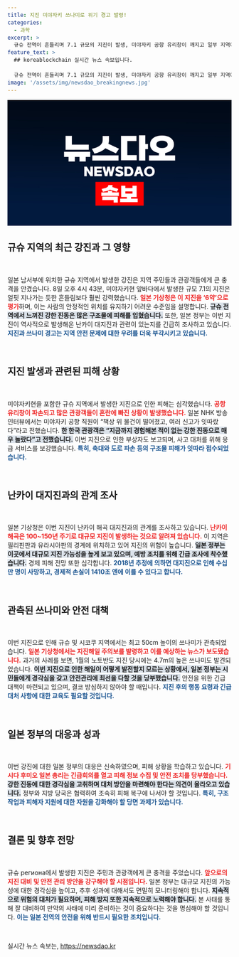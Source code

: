 ```yaml
---
title: 지진 미야자키 쓰나미로 위기 경고 발령!
categories:
  - 과학
excerpt: >
  규슈 전역이 흔들리며 7.1 규모의 지진이 발생, 미야자키 공항 유리창이 깨지고 일부 지역에서 50㎝ 높이 쓰나미가 관측됐다. 일본 정부는 난카이 대지진과의 연관성을 조사 중이며, 관광객들의 충격이 이어지고 있다.
feature_text: >
  ## koreablockchain 실시간 뉴스 속보입니다.

  규슈 전역이 흔들리며 7.1 규모의 지진이 발생, 미야자키 공항 유리창이 깨지고 일부 지역에서 50㎝ 높이 쓰나미가 관측됐다. 일본 정부는 난카이 대지진과의 연관성을 조사 중이며, 관광객들의 충격이 이어지고 있다.
image: '/assets/img/newsdao_breakingnews.jpg'
---
```


<p><img src="/assets/img/newsdao_breakingnews.jpg" alt="koreablockchain 속보" /></p>

<h2 data-ke-size="size26">규슈 지역의 최근 강진과 그 영향</h2>

<p data-ke-size="size16">&nbsp;</p>   

<p>일본 남서부에 위치한 규슈 지역에서 발생한 강진은 지역 주민들과 관광객들에게 큰 충격을 안겼습니다. 8일 오후 4시 43분, 미야자키현 앞바다에서 발생한 규모 7.1의 지진은 얼핏 지나가는 듯한 흔들림보다 훨씬 강력했습니다. <b><span style="color: #ee2323;">일본 기상청은 이 지진을 ‘6약’으로 평가</span></b>하며, 이는 사람의 안정적인 위치를 유지하기 어려운 수준임을 설명합니다. <b><span style="background-color: #21538527;">규슈 전역에서 느껴진 강한 진동은 많은 구조물에 피해를 입혔습니다.</span></b> 또한, 일본 정부는 이번 지진이 역사적으로 발생해온 난카이 대지진과 관련이 있는지를 긴급히 조사하고 있습니다. <b><span style="color: #1a5490;">지진과 쓰나미 경고는 지역 안전 문제에 대한 우려를 더욱 부각시키고 있습니다.</span></b></p>

<p data-ke-size="size16">&nbsp;</p>

<h2 data-ke-size="size26">지진 발생과 관련된 피해 상황</h2>

<p data-ke-size="size16">&nbsp;</p>   

<p>미야자키현을 포함한 규슈 지역에서 발생한 지진으로 인한 피해는 심각했습니다. <b><span style="color: #ee2323;">공항 유리창이 파손되고 많은 관광객들이 혼란에 빠진 상황이 발생했습니다.</span></b> 일본 NHK 방송 인터뷰에서는 미야자키 공항 직원이 “책상 위 물건이 떨어졌고, 여러 신고가 잇따랐다”라고 전했습니다. <b><span style="background-color: #21538527;">한 한국 관광객은 “지금까지 경험해본 적이 없는 강한 진동으로 매우 놀랐다”고 전했습니다.</span></b> 이번 지진으로 인한 부상자도 보고되며, 사고 대처를 위해 응급 서비스를 보강했습니다. <b><span style="color: #1a5490;">특히, 축대와 도로 파손 등의 구조물 피해가 잇따라 접수되었습니다.</span></b> </p>

<p data-ke-size="size16">&nbsp;</p>

<h2 data-ke-size="size26">난카이 대지진과의 관계 조사</h2>

<p data-ke-size="size16">&nbsp;</p>   

<p>일본 기상청은 이번 지진이 난카이 해곡 대지진과의 관계를 조사하고 있습니다. <b><span style="color: #ee2323;">난카이 해곡은 100~150년 주기로 대규모 지진이 발생하는 것으로 알려져 있습니다.</span></b> 이 지역은 필리핀판과 유라시아판의 경계에 위치하고 있어 지진의 위험이 높습니다. <b><span style="background-color: #21538527;">일본 정부는 이곳에서 대규모 지진 가능성을 높게 보고 있으며, 예방 조치를 위해 긴급 조사에 착수했습니다.</span></b> 경제 피해 전망 또한 심각합니다. <b><span style="color: #1a5490;">2018년 추정에 의하면 대지진으로 인해 수십만 명이 사망하고, 경제적 손실이 1410조 엔에 이를 수 있다고 합니다.</span></b></p>

<p data-ke-size="size16">&nbsp;</p>

<h2 data-ke-size="size26">관측된 쓰나미와 안전 대책</h2>

<p data-ke-size="size16">&nbsp;</p>   

<p>이번 지진으로 인해 규슈 및 시코쿠 지역에서는 최고 50cm 높이의 쓰나미가 관측되었습니다. <b><span style="color: #ee2323;">일본 기상청에서는 지진해일 주의보를 발령하고 이를 예상하는 뉴스가 보도됐습니다.</span></b> 과거의 사례를 보면, 1월의 노토반도 지진 당시에는 4.7m의 높은 쓰나미도 발견되었습니다. <b><span style="background-color: #21538527;">이번 지진으로 인한 해일이 어떻게 발전할지 모르는 상황에서, 일본 정부는 시민들에게 경각심을 갖고 안전관리에 최선을 다할 것을 당부했습니다.</span></b> 안전을 위한 긴급 대책이 마련되고 있으며, 결코 방심하지 않아야 할 때입니다. <b><span style="color: #1a5490;">지진 후의 행동 요령과 긴급 대처 사항에 대한 교육도 필요할 것입니다.</span></b></p>

<p data-ke-size="size16">&nbsp;</p>

<h2 data-ke-size="size26">일본 정부의 대응과 성과</h2>

<p data-ke-size="size16">&nbsp;</p>   

<p>이번 강진에 대한 일본 정부의 대응은 신속하였으며, 피해 상황을 학습하고 있습니다. <b><span style="color: #ee2323;">기시다 후미오 일본 총리는 긴급회의를 열고 피해 정보 수집 및 안전 조치를 당부했습니다.</span></b> <b><span style="background-color: #21538527;">강한 진동에 대한 경각심을 고취하며 대처 방안을 마련해야 한다는 의견이 올라오고 있습니다.</span></b> 정부와 지방 당국은 협력하여 조속히 피해 복구에 나서야 할 것입니다. <b><span style="color: #1a5490;">특히, 구조 작업과 피해자 지원에 대한 자원을 강화해야 할 당면 과제가 있습니다.</span></b></p>

<p data-ke-size="size16">&nbsp;</p>

<h2 data-ke-size="size26">결론 및 향후 전망</h2>

<p data-ke-size="size16">&nbsp;</p>   

<p>규슈 региона에서 발생한 지진은 주민과 관광객에게 큰 충격을 주었습니다. <b><span style="color: #ee2323;">앞으로의 지진 대비 및 안전 관리 방안을 강구해야 할 시점입니다.</span></b> 일본 정부는 대규모 지진의 가능성에 대한 경각심을 높이고, 추후 성과에 대해서도 면밀히 모니터링해야 합니다. <b><span style="background-color: #21538527;">지속적으로 위험의 대처가 필요하며, 피해 방지 또한 지속적으로 노력해야 합니다.</span></b> 본 사태를 통해 잘 대비하여 만약의 사태에 미리 준비하는 것이 중요하다는 것을 명심해야 할 것입니다. <b><span style="color: #1a5490;">이는 일본 전역의 안전을 위해 반드시 필요한 조치입니다.</span></b></p>

<p data-ke-size="size16">&nbsp;</p>
실시간 뉴스 속보는, <a href="https://newsdao.kr" rel="dofollow">https://newsdao.kr</a>



